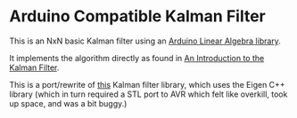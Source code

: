Arduino Compatible Kalman Filter
================================
This is an NxN basic Kalman filter using an [Arduino Linear Algebra library](https://github.com/keithmgould/BasicLinearAlgebra).

It implements the algorithm directly as found in [An Introduction to the Kalman Filter](http://www.cs.unc.edu/~welch/media/pdf/kalman_intro.pdf).

This is a port/rewrite of [this](https://github.com/hmartiro/kalman-cpp) Kalman filter library, which uses the Eigen C++ library (which in turn required a STL port to AVR which felt like overkill, took up space, and was a bit buggy.)
